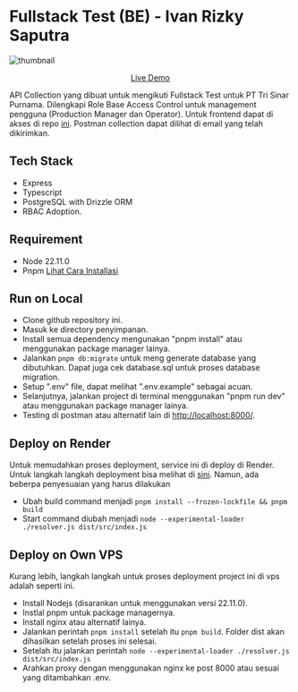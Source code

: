# Fullstack Test (BE) - Ivan Rizky Saputra

![thumbnail](https://res.cloudinary.com/draaoe7rc/image/upload/v1741524757/7218c317-1507-4347-a4eb-fa5bcf6ade26.png)

<p align="center">
<a href="https://tsp-test-fe.vercel.app/">Live Demo</a>
</p>

API Collection yang dibuat untuk mengikuti Fullstack Test untuk PT Tri Sinar Purnama. Dilengkapi Role Base Access Control untuk management pengguna (Production Manager dan Operator). Untuk frontend dapat di akses di repo [ini](https://github.com/Ivanrizkys/tsp-test-fe). Postman collection dapat dilihat di email yang telah dikirimkan.

## Tech Stack

- Express
- Typescript
- PostgreSQL with Drizzle ORM
- RBAC Adoption.

## Requirement
- Node 22.11.0 
- Pnpm [Lihat Cara Installasi](https://pnpm.io/installation)

## Run on Local

- Clone github repository ini.
- Masuk ke directory penyimpanan.
- Install semua dependency mengunakan "pnpm install" atau menggunakan package manager lainya.
- Jalankan `pnpm db:migrate` untuk meng generate database yang dibutuhkan. Dapat juga cek database.sql untuk proses database migration.
- Setup ".env" file, dapat melihat ".env.example" sebagai acuan.
- Selanjutnya, jalankan project di terminal menggunakan "pnpm run dev" atau menggunakan package manager lainya.
- Testing di postman atau alternatif lain di [http://localhost:8000/](http://localhost:8000/).

## Deploy on Render

Untuk memudahkan proses deployment, service ini di deploy di Render. Untuk langkah langkah deployment bisa melihat di [sini](https://render.com/docs/deploy-node-express-app). Namun, ada beberpa penyesuaian yang harus dilakukan

- Ubah build command menjadi `pnpm install --frozen-lockfile && pnpm build`
- Start command diubah menjadi `node --experimental-loader ./resolver.js dist/src/index.js`

## Deploy on Own VPS

Kurang lebih, langkah langkah untuk proses deployment project ini di vps adalah seperti ini.

- Install Nodejs (disarankan untuk menggunakan versi 22.11.0).
- Instlal pnpm untuk package managernya.
- Install nginx atau alternatif lainya.
- Jalankan perintah `pnpm install` setelah itu `pnpm build`. Folder dist akan dihasilkan setelah proses ini selesai.
- Setelah itu jalankan perintah `node --experimental-loader ./resolver.js dist/src/index.js`
- Arahkan proxy dengan menggunakan nginx ke post 8000 atau sesuai yang ditambahkan .env.
